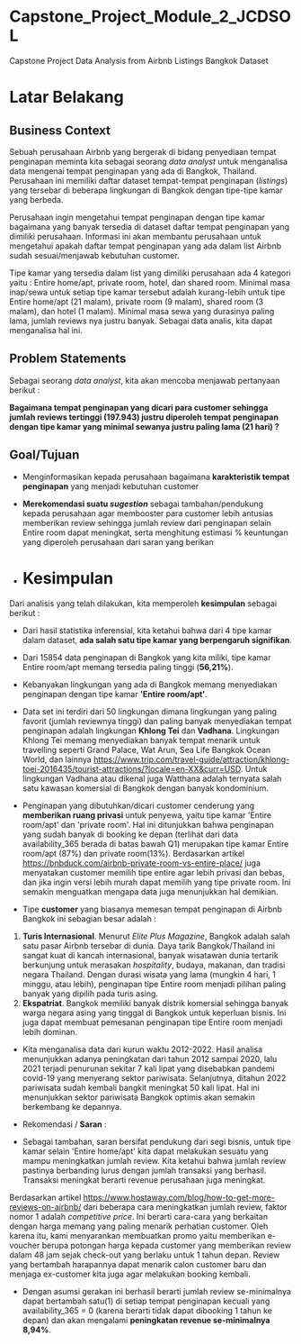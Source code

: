# Capstone_Project_Module_2_JCDSOL
Capstone Project Data Analysis from Airbnb Listings Bangkok Dataset

# **Latar Belakang**

## Business Context

Sebuah perusahaan Airbnb yang bergerak di bidang penyediaan tempat penginapan meminta kita sebagai seorang *data analyst* untuk menganalisa data mengenai tempat penginapan yang ada di Bangkok, Thailand. Perusahaan ini memiliki daftar dataset tempat-tempat penginapan (_listings_) yang tersebar di beberapa lingkungan di Bangkok dengan tipe-tipe kamar yang berbeda.

Perusahaan ingin mengetahui tempat penginapan dengan tipe kamar bagaimana yang banyak tersedia di dataset daftar tempat penginapan yang dimiliki perusahaan. Informasi ini akan membantu perusahaan untuk mengetahui apakah daftar tempat penginapan yang ada dalam list Airbnb sudah sesuai/menjawab kebutuhan customer.

Tipe kamar yang tersedia dalam list yang dimiliki perusahaan ada 4 kategori yaitu : Entire home/apt, private room, hotel, dan shared room. Minimal masa inap/sewa untuk setiap tipe kamar tersebut adalah kurang-lebih untuk tipe Entire home/apt (21 malam), private room (9 malam), shared room (3 malam), dan hotel (1 malam). Minimal masa sewa yang durasinya paling lama, jumlah reviews nya justru banyak. Sebagai data analis, kita dapat menganalisa hal ini.

## Problem Statements

Sebagai seorang *data analyst*, kita akan mencoba menjawab pertanyaan berikut :

**Bagaimana tempat penginapan yang dicari para customer sehingga jumlah reviews tertinggi (197.943) justru diperoleh tempat penginapan dengan tipe kamar yang minimal sewanya justru paling lama (21 hari) ?**

## Goal/Tujuan

* Menginformasikan kepada perusahaan bagaimana **karakteristik tempat penginapan** yang menjadi kebutuhan customer
* **Merekomendasi suatu _sugestion_** sebagai tambahan/pendukung kepada perusahaan agar membooster para customer lebih antusias memberikan review sehingga jumlah review dari penginapan selain Entire room dapat meningkat, serta menghitung estimasi % keuntungan yang diperoleh perusahaan dari saran yang berikan

* # **Kesimpulan** 

Dari analisis yang telah dilakukan, kita memperoleh **kesimpulan** sebagai berikut :

* Dari hasil statistika inferensial, kita ketahui bahwa dari 4 tipe kamar dalam dataset, **ada salah satu tipe kamar yang berpengaruh signifikan**.
* Dari 15854 data penginapan di Bangkok yang kita miliki, tipe kamar Entire room/apt memang tersedia paling tinggi (**56,21%**).
* Kebanyakan lingkungan yang ada di Bangkok memang menyediakan penginapan dengan tipe kamar **'Entire room/apt'**.
* Data set ini terdiri dari 50 lingkungan dimana lingkungan yang paling favorit (jumlah reviewnya tinggi) dan paling banyak menyediakan tempat penginapan adalah lingkungan **Khlong Tei** dan **Vadhana**.
Lingkungan Khlong Tei memang menyediakan banyak tempat menarik untuk travelling seperti Grand Palace, Wat Arun, Sea Life Bangkok Ocean World, dan lainnya https://www.trip.com/travel-guide/attraction/khlong-toei-2016435/tourist-attractions/?locale=en-XX&curr=USD. Untuk lingkungan Vadhana atau dikenal juga Watthana adalah ternyata salah satu kawasan komersial di Bangkok dengan banyak kondominium.
* Penginapan yang dibutuhkan/dicari customer cenderung yang **memberikan ruang privasi** untuk penyewa, yaitu tipe kamar 'Entire room/apt' dan 'private room'. Hal ini ditunjukkan bahwa penginapan yang sudah banyak di booking ke depan (terlihat dari data availability_365 berada di batas bawah Q1) merupakan tipe kamar Entire room/apt (87%) dan private room(13%). Berdasarkan artikel https://bnbduck.com/airbnb-private-room-vs-entire-place/ juga menyatakan customer memilih tipe entire agar lebih privasi dan bebas, dan jika ingin versi lebih murah dapat memilih yang tipe private room. Ini semakin menguatkan mengapa data juga menunjukkan hal demikian.

* Tipe **customer** yang biasanya memesan tempat penginapan di Airbnb Bangkok ini sebagian besar adalah :
1. **Turis Internasional**. Menurut _Elite Plus Magazine_, Bangkok adalah salah satu pasar Airbnb tersebar di dunia. Daya tarik Bangkok/Thailand ini sangat kuat di kancah internasional, banyak wisatawan dunia tertarik berkunjung untuk merasakan _hospitality_, budaya, makanan, dan tradisi negara Thailand. Dengan durasi wisata yang lama (mungkin 4 hari, 1 minggu, atau lebih), penginapan tipe Entire room menjadi pilihan paling banyak yang dipilih pada turis asing.
2. **Ekspatriat**. Bangkok memiliki banyak distrik komersial sehingga banyak warga negara asing yang tinggal di Bangkok untuk keperluan bisnis. Ini juga dapat membuat pemesanan penginapan tipe Entire room menjadi lebih dominan.

* Kita menganalisa data dari kurun waktu 2012-2022. Hasil analisa menunjukkan adanya peningkatan dari tahun 2012 sampai 2020, lalu 2021 terjadi penurunan sekitar 7 kali lipat yang disebabkan pandemi covid-19 yang menyerang sektor pariwisata. Selanjutnya, ditahun 2022 pariwisata sudah kembali bangkit meningkat 50 kali lipat. Hal ini menunjukkan sektor pariwisata Bangkok optimis akan semakin berkembang ke depannya.

* Rekomendasi / **Saran** :

* Sebagai tambahan, saran bersifat pendukung dari segi bisnis, untuk tipe kamar selain 'Entire home/apt' kita dapat melakukan sesuatu yang mampu meningkatkan jumlah review. Kita ketahui bahwa jumlah review pastinya berbanding lurus dengan jumlah transaksi yang berhasil. Transaksi meningkat berarti revenue perusahaan juga meningkat. 

Berdasarkan artikel https://www.hostaway.com/blog/how-to-get-more-reviews-on-airbnb/ dari beberapa cara meningkatkan jumlah review, faktor nomor 1 adalah _competitive price_. Ini berarti cara-cara yang berkaitan dengan harga memang yang paling menarik perhatian customer. Oleh karena itu, kami menyarankan membuatkan promo yaitu memberikan e-voucher berupa potongan harga kepada customer yang memberikan review dalam 48 jam sejak check-out yang berlaku untuk 1 tahun depan. Review yang bertambah harapannya dapat menarik calon customer baru dan menjaga ex-customer kita juga agar melakukan booking kembali.

* Dengan asumsi gerakan ini berhasil berarti jumlah review se-minimalnya dapat bertambah satu(1) di setiap tempat penginapan kecuali yang availability_365 = 0 (karena berarti tidak dapat dibooking 1 tahun ke depan) dan akan mengalami **peningkatan revenue se-minimalnya 8,94%**.


